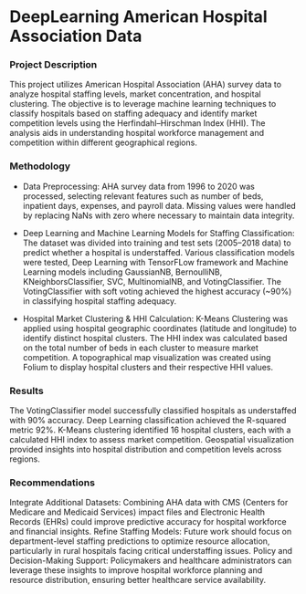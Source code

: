 # DeepLearning American Hospital Association Data

### Project Description

This project utilizes American Hospital Association (AHA) survey data to analyze hospital staffing levels, market concentration, and hospital clustering. The objective is to leverage machine learning techniques to classify hospitals based on staffing adequacy and identify market competition levels using the Herfindahl–Hirschman Index (HHI). The analysis aids in understanding hospital workforce management and competition within different geographical regions.

### Methodology

- Data Preprocessing:
AHA survey data from 1996 to 2020 was processed, selecting relevant features such as number of beds, inpatient days, expenses, and payroll data.
Missing values were handled by replacing NaNs with zero where necessary to maintain data integrity.

- Deep Learning and Machine Learning Models for Staffing Classification:
The dataset was divided into training and test sets (2005–2018 data) to predict whether a hospital is understaffed. Various classification models were tested, Deep Learning with TensorFLow framework and Machine Learning models including GaussianNB, BernoulliNB, KNeighborsClassifier, SVC, MultinomialNB, and VotingClassifier. The VotingClassifier with soft voting achieved the highest accuracy (~90%) in classifying hospital staffing adequacy.

- Hospital Market Clustering & HHI Calculation:
K-Means Clustering was applied using hospital geographic coordinates (latitude and longitude) to identify distinct hospital clusters.
The HHI index was calculated based on the total number of beds in each cluster to measure market competition.
A topographical map visualization was created using Folium to display hospital clusters and their respective HHI values.

### Results

The VotingClassifier model successfully classified hospitals as understaffed with 90% accuracy.
Deep Learning classification achieved the R-squared metric 92%.
K-Means clustering identified 16 hospital clusters, each with a calculated HHI index to assess market competition.
Geospatial visualization provided insights into hospital distribution and competition levels across regions.

### Recommendations
Integrate Additional Datasets: Combining AHA data with CMS (Centers for Medicare and Medicaid Services) impact files and Electronic Health Records (EHRs) could improve predictive accuracy for hospital workforce and financial insights.
Refine Staffing Models: Future work should focus on department-level staffing predictions to optimize resource allocation, particularly in rural hospitals facing critical understaffing issues.
Policy and Decision-Making Support: Policymakers and healthcare administrators can leverage these insights to improve hospital workforce planning and resource distribution, ensuring better healthcare service availability.
